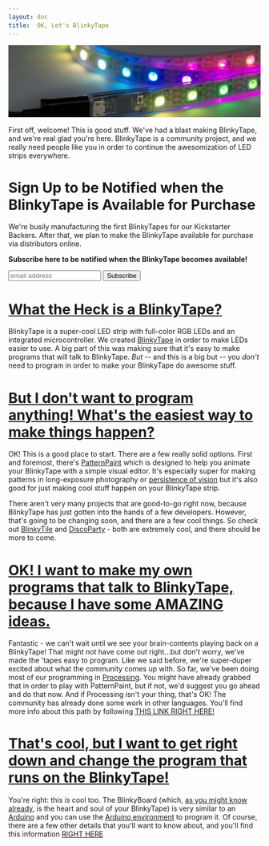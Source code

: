 ```yaml
---
layout: doc
title:  OK, Let's BlinkyTape
---
```

![Meet BlinkyTape](/images/blinkytape/bt-splash.jpg)

First off, welcome! This is good stuff.  We've had a blast making BlinkyTape, and we're real glad you're here.  BlinkyTape is a community project, and we really need people like you in order to continue the awesomization of LED strips everywhere.

# Sign Up to be Notified when the BlinkyTape is Available for Purchase

We're busily manufacturing the first BlinkyTapes for our Kickstarter Backers.  After that, we plan to make the BlinkyTape available for purchase via distributors online.

**Subscribe here to be notified when the BlinkyTape becomes available!**

<!-- Begin MailChimp Signup Form -->
<div id="mc_embed_signup">
<form action="http://blinkiverse.us7.list-manage1.com/subscribe/post?u=dc573c24e7e76c16c7e391838&amp;id=e44ba946d9" method="post" id="mc-embedded-subscribe-form" name="mc-embedded-subscribe-form" class="validate" target="_blank" novalidate>
    <input type="email" value="" name="EMAIL" class="email" id="mce-EMAIL" placeholder="email address" required>
    <input type="hidden" value="btweb-avail-2013-07" name="SIGNUPSRC" id="SIGNUPSRC"/>
    <input type="submit" value="Subscribe" name="subscribe" id="mc-embedded-subscribe" class="button">
</form>
</div>

<!--End mc_embed_signup-->


# [What the Heck is a BlinkyTape?](/blinkytape/about)

BlinkyTape is a super-cool LED strip with full-color RGB LEDs and an integrated microcontroller. We created [BlinkyTape](/blinkytape/about/) in order to make LEDs easier to use. A big part of this was making sure that it's easy to make programs that will talk to BlinkyTape. *But* -- and this is a big but -- you *don't* need to program in order to make your BlinkyTape do awesome stuff.

# [But I don't want to program anything!  What's the easiest way to make things happen?](/software/patternpaint/)

OK! This is a good place to start. There are a few really solid options. First and foremost, there's [PatternPaint](/software/patternpaint/) <!--- change to the docs version of patternpaint when it's ready --->which is designed to help you animate your BlinkyTape with a simple visual editor. It's especially super for making patterns in long-exposure photography or [persistence of vision](http://en.wikipedia.org/wiki/Persistence_of_vision) but it's also good for just making cool stuff happen on your BlinkyTape strip.

There aren't very many projects that are good-to-go right now, because BlinkyTape has just gotten into the hands of a few developers. However, that's going to be changing soon, and there are a few cool things.  So check out [BlinkyTile](/blinkytile) and [DiscoParty](/software/discoparty/) - both are extremely cool, and there should be more to come.

# [OK! I want to make my own programs that talk to BlinkyTape, because I have some AMAZING ideas.](/blinkytape/docs/processing/)

Fantastic - we can't wait until we see your brain-contents playing back on a BlinkyTape! That might not have come out right...but don't worry, we've made the 'tapes easy to program. Like we said before, we're super-duper excited about what the community comes up with. So far, we've been doing most of our programming in [Processing](http://processing.org/). You might have already grabbed that in order to play with PatternPaint, but if not, we'd suggest you go ahead and do that now. And if Processing isn't your thing, that's OK! The community has already done some work in other languages. You'll find more info about this path by following [THIS LINK RIGHT HERE!](/blinkytape/docs/processing/)

# [That's cool, but I want to get right down and change the program that runs on the BlinkyTape!](/blinkytape/docs/arduino)

You're right: this *is* cool too.  The BlinkyBoard (which, [as you might know already](/blinkytape/about/), is the heart and soul of your BlinkyTape) is very similar to an [Arduino](http://www.arduino.cc/) and you can use the [Arduino environment](http://arduino.cc/en/Main/Software) to program it. Of course, there are a few other details that you'll want to know about, and you'll find this information [RIGHT HERE](/blinkytape/docs/arduino/)

<!--- I'd usually end by asking for feedback - are you guys getting lots of emails about this? --->

